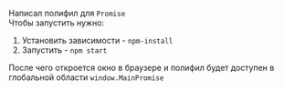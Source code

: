 Написал полифил для `Promise` <br>
Чтобы запустить нужно: <br>
1) Установить зависимости - `npm-install` <br>
2) Запустить - `npm start` <br>

После чего откроется окно в браузере и полифил будет доступен в глобальной области `window.MainPromise`